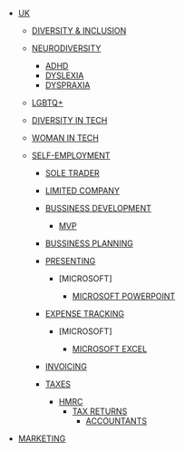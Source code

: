 - [UK]()

    - [DIVERSITY & INCLUSION]()

    - [NEURODIVERSITY]()

        - [ADHD]()
        - [DYSLEXIA]()
        - [DYSPRAXIA]() <!-- DCD -->

    - [LGBTQ+]()

    - [DIVERSITY IN TECH]()

    - [WOMAN IN TECH]() <!-- Women in Tech / Women in STEM (STEAM) -->

    - [SELF-EMPLOYMENT]()

        - [SOLE TRADER]()
        - [LIMITED COMPANY]()

        - [BUSSINESS DEVELOPMENT]()
            - [MVP]() <!-- (Minimum viable product) -->
        - [BUSSINESS PLANNING]()

        - [PRESENTING]()

            - [MICROSOFT]

                - [MICROSOFT POWERPOINT]()

        - [EXPENSE TRACKING]()

            - [MICROSOFT]

                - [MICROSOFT EXCEL]()

        - [INVOICING]()
        - [TAXES]()
            - [HMRC]()
                - [TAX RETURNS]()
                    - [ACCOUNTANTS]()

- [MARKETING]()